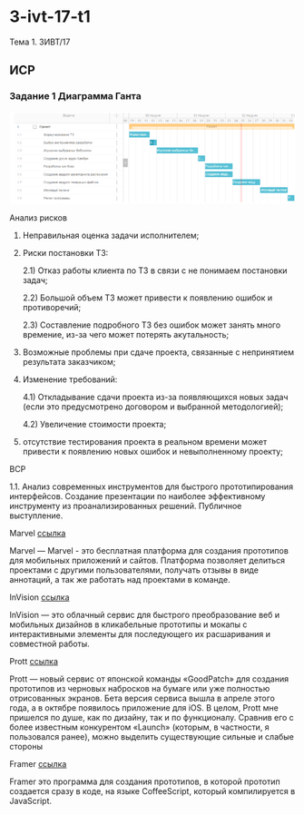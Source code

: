 # 3-ivt-17-t1
Тема 1. 3ИВТ/17

## ИСР

### Задание 1 Диаграмма Ганта
![L](https://raw.githubusercontent.com/ctel-prj-mng/3-ivt-17-t1-CrazyKraken/master/%D0%A1%D0%BD%D0%B8%D0%BC%D0%BE%D0%BA.PNG "L")


Анализ рисков

1) Неправильная оценка задачи исполнителем;

2) Риски постановки ТЗ:

    2.1) Отказ работы клиента по ТЗ в связи с не понимаем постановки задач;
  
    2.2) Большой объем ТЗ может привести к появлению ошибок и противоречий;
  
    2.3) Составление подробного ТЗ без ошибок может занять много времение, из-за чего может потерять акутальность;

3) Возможные проблемы при сдаче проекта, связанные с непринятием результата заказчиком;

4) Изменение требований:

    4.1) Откладывание сдачи проекта из-за появляющихся новых задач (если это предусмотрено договором и выбранной методологией);

    4.2) Увеличение стоимости проекта;

5) отсутствие тестирования проекта в реальном времени может привести к появлению новых ошибок и невыполненному проекту;

ВСР

1.1. Анализ современных инструментов для быстрого прототипирования интерфейсов. Создание презентации по наиболее эффективному инструменту из проанализированных решений. Публичное выступление.

Marvel [ссылка](https://marvelapp.com/)

Marvel — Marvel - это бесплатная платформа для создания прототипов для мобильных приложений и сайтов. Платформа позволяет делиться проектами с другими пользователями, получать отзывы в виде аннотаций, а так же работать над проектами в команде.

InVision [ссылка](https://www.invisionapp.com/)

InVision — это облачный сервис для быстрого преобразование веб и мобильных дизайнов в кликабельные прототипы и мокапы с интерактивными элементы для последующего их расшаривания и совместной работы.

Prott [ссылка](https://prottapp.com/)

Prott — новый сервис от японской команды «GoodPatch» для создания прототипов из черновых набросков на бумаге или уже полностью отрисованных экранов. Бета версия сервиса вышла в апреле этого года, а в октябре появилось приложение для iOS. В целом, Prott мне пришелся по душе, как по дизайну, так и по функционалу. Сравнив его с более известным конкурентом «Launch» (которым, в частности, я пользовался ранее), можно выделить существующие сильные и слабые стороны

Framer [ссылка](https://www.framer.com/)

Framer это программа для создания прототипов, в которой прототип создается сразу в коде, на языке CoffeeScript, который компилируется в JavaScript.
